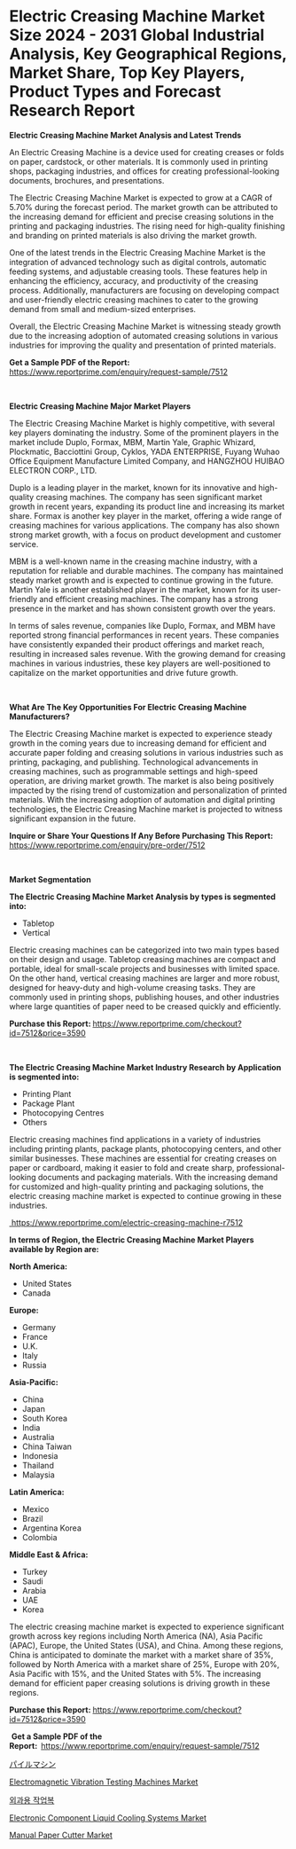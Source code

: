 <p><h1>Electric Creasing Machine Market Size 2024 - 2031 Global Industrial Analysis, Key Geographical Regions, Market Share, Top Key Players, Product Types and Forecast Research Report</h1></p><p><strong>Electric Creasing Machine Market Analysis and Latest Trends</strong></p>
<p><p>An Electric Creasing Machine is a device used for creating creases or folds on paper, cardstock, or other materials. It is commonly used in printing shops, packaging industries, and offices for creating professional-looking documents, brochures, and presentations.</p><p>The Electric Creasing Machine Market is expected to grow at a CAGR of 5.70% during the forecast period. The market growth can be attributed to the increasing demand for efficient and precise creasing solutions in the printing and packaging industries. The rising need for high-quality finishing and branding on printed materials is also driving the market growth.</p><p>One of the latest trends in the Electric Creasing Machine Market is the integration of advanced technology such as digital controls, automatic feeding systems, and adjustable creasing tools. These features help in enhancing the efficiency, accuracy, and productivity of the creasing process. Additionally, manufacturers are focusing on developing compact and user-friendly electric creasing machines to cater to the growing demand from small and medium-sized enterprises.</p><p>Overall, the Electric Creasing Machine Market is witnessing steady growth due to the increasing adoption of automated creasing solutions in various industries for improving the quality and presentation of printed materials.</p></p>
<p><strong>Get a Sample PDF of the Report:&nbsp;</strong> <a href="https://www.reportprime.com/enquiry/request-sample/7512">https://www.reportprime.com/enquiry/request-sample/7512</a></p>
<p>&nbsp;</p>
<p><strong>Electric Creasing Machine Major Market Players</strong></p>
<p><p>The Electric Creasing Machine Market is highly competitive, with several key players dominating the industry. Some of the prominent players in the market include Duplo, Formax, MBM, Martin Yale, Graphic Whizard, Plockmatic, Bacciottini Group, Cyklos, YADA ENTERPRISE, Fuyang Wuhao Office Equipment Manufacture Limited Company, and HANGZHOU HUIBAO ELECTRON CORP., LTD.</p><p>Duplo is a leading player in the market, known for its innovative and high-quality creasing machines. The company has seen significant market growth in recent years, expanding its product line and increasing its market share. Formax is another key player in the market, offering a wide range of creasing machines for various applications. The company has also shown strong market growth, with a focus on product development and customer service.</p><p>MBM is a well-known name in the creasing machine industry, with a reputation for reliable and durable machines. The company has maintained steady market growth and is expected to continue growing in the future. Martin Yale is another established player in the market, known for its user-friendly and efficient creasing machines. The company has a strong presence in the market and has shown consistent growth over the years.</p><p>In terms of sales revenue, companies like Duplo, Formax, and MBM have reported strong financial performances in recent years. These companies have consistently expanded their product offerings and market reach, resulting in increased sales revenue. With the growing demand for creasing machines in various industries, these key players are well-positioned to capitalize on the market opportunities and drive future growth.</p></p>
<p>&nbsp;</p>
<p><strong>What Are The Key Opportunities For Electric Creasing Machine Manufacturers?</strong></p>
<p><p>The Electric Creasing Machine market is expected to experience steady growth in the coming years due to increasing demand for efficient and accurate paper folding and creasing solutions in various industries such as printing, packaging, and publishing. Technological advancements in creasing machines, such as programmable settings and high-speed operation, are driving market growth. The market is also being positively impacted by the rising trend of customization and personalization of printed materials. With the increasing adoption of automation and digital printing technologies, the Electric Creasing Machine market is projected to witness significant expansion in the future.</p></p>
<p><strong>Inquire or Share Your Questions If Any Before Purchasing This Report:</strong> <a href="https://www.reportprime.com/enquiry/pre-order/7512">https://www.reportprime.com/enquiry/pre-order/7512</a></p>
<p>&nbsp;</p>
<p><strong>Market Segmentation</strong></p>
<p><strong>The Electric Creasing Machine Market Analysis by types is segmented into:</strong></p>
<p><ul><li>Tabletop</li><li>Vertical</li></ul></p>
<p><p>Electric creasing machines can be categorized into two main types based on their design and usage. Tabletop creasing machines are compact and portable, ideal for small-scale projects and businesses with limited space. On the other hand, vertical creasing machines are larger and more robust, designed for heavy-duty and high-volume creasing tasks. They are commonly used in printing shops, publishing houses, and other industries where large quantities of paper need to be creased quickly and efficiently.</p></p>
<p><strong>Purchase this Report:&nbsp;</strong><a href="https://www.reportprime.com/checkout?id=7512&price=3590">https://www.reportprime.com/checkout?id=7512&price=3590</a></p>
<p>&nbsp;</p>
<p><strong>The Electric Creasing Machine Market Industry Research by Application is segmented into:</strong></p>
<p><ul><li>Printing Plant</li><li>Package Plant</li><li>Photocopying Centres</li><li>Others</li></ul></p>
<p><p>Electric creasing machines find applications in a variety of industries including printing plants, package plants, photocopying centers, and other similar businesses. These machines are essential for creating creases on paper or cardboard, making it easier to fold and create sharp, professional-looking documents and packaging materials. With the increasing demand for customized and high-quality printing and packaging solutions, the electric creasing machine market is expected to continue growing in these industries.</p></p>
<p><a href="https://www.reportprime.com/electric-creasing-machine-r7512">&nbsp;https://www.reportprime.com/electric-creasing-machine-r7512</a></p>
<p><strong>In terms of Region, the Electric Creasing Machine Market Players available by Region are:</strong></p>
<p>
    <p> <strong> North America: </strong>
        <ul>
            <li>United States</li>
            <li>Canada</li>
        </ul>
        </p> 
    <p> <strong> Europe: </strong>
        <ul>
            <li>Germany</li>
            <li>France</li>
            <li>U.K.</li>
            <li>Italy</li>
            <li>Russia</li>
        </ul>
        </p> 
    <p> <strong> Asia-Pacific: </strong>
        <ul>
            <li>China</li>
            <li>Japan</li>
            <li>South Korea</li>
            <li>India</li>
            <li>Australia</li>
            <li>China Taiwan</li>
            <li>Indonesia</li>
            <li>Thailand</li>
            <li>Malaysia</li>
        </ul>
        </p> 
    <p> <strong> Latin America: </strong>
        <ul>
            <li>Mexico</li>
            <li>Brazil</li>
            <li>Argentina Korea</li>
            <li>Colombia</li>
        </ul>
        </p> 
    <p> <strong> Middle East & Africa: </strong>
        <ul>
            <li>Turkey</li>
            <li>Saudi</li>
            <li>Arabia</li>
            <li>UAE</li>
            <li>Korea</li>
        </ul>
    </p>
    </p>
<p><p>The electric creasing machine market is expected to experience significant growth across key regions including North America (NA), Asia Pacific (APAC), Europe, the United States (USA), and China. Among these regions, China is anticipated to dominate the market with a market share of 35%, followed by North America with a market share of 25%, Europe with 20%, Asia Pacific with 15%, and the United States with 5%. The increasing demand for efficient paper creasing solutions is driving growth in these regions.</p></p>
<p><strong>Purchase this Report: </strong><a href="https://www.reportprime.com/checkout?id=7512&price=3590">https://www.reportprime.com/checkout?id=7512&price=3590</a></p>
<p>&nbsp;<strong>Get a Sample PDF of the Report:&nbsp;&nbsp;</strong><a href="https://www.reportprime.com/enquiry/request-sample/7512">https://www.reportprime.com/enquiry/request-sample/7512</a></p>
<p><strong></strong></p>
<p><p><a href="https://github.com/mreklxf44233/Market-Research-Report-List-1/blob/main/950173124908.md">パイルマシン</a></p><p><a href="https://www.linkedin.com/pulse/electromagnetic-vibration-testing-machines-market-goal-estimating-jlzwc?trackingId=KBY9Q%2By8BFgAbqmW73aUfw%3D%3D">Electromagnetic Vibration Testing Machines Market</a></p><p><a href="https://github.com/oajzkywllm460/Market-Research-Report-List-1/blob/main/106063324654.md">외과용 작업복</a></p><p><a href="https://www.linkedin.com/pulse/electronic-component-liquid-cooling-systems-market-size-reflecting-ss6uc?trackingId=3WU5w8B9DVz0uTviyq9XCw%3D%3D">Electronic Component Liquid Cooling Systems Market</a></p><p><a href="https://github.com/CliffMedina6/Market-Research-Report-List-4/blob/main/manual-paper-cutter-market.md">Manual Paper Cutter Market</a></p></p>
